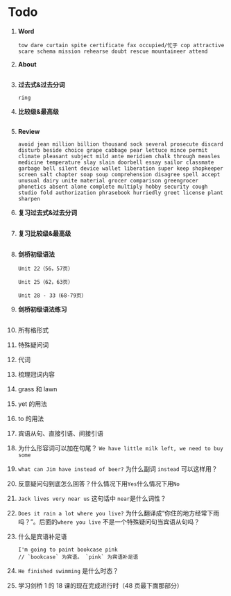 # Todo

1. **Word**

   ```
   tow dare curtain spite certificate fax occupied/忙于 cop attractive scare schema mission rehearse doubt rescue mountaineer attend
   ```

2. **About**

   ```

   ```

3. **过去式&过去分词**

   ```
   ring
   ```

4. **比较级&最高级**

   ```

   ```

5. **Review**

   ```
   avoid jean million billion thousand sock several prosecute discard disturb beside choice grape cabbage pear lettuce mince permit climate pleasant subject mild ante meridiem chalk through measles medicine temperature slay slain doorbell essay sailor classmate garbage bell silent device wallet liberation super keep shopkeeper screen salt chapter soap soup comprehension disagree spell accept unusual dairy unite material grocer comparison greengrocer phonetics absent alone complete multiply hobby security cough studio fold authorization phrasebook hurriedly greet license plant sharpen
   ```

6. **复习过去式&过去分词**

   ```

   ```

7. **复习比较级&最高级**

   ```

   ```

8. **剑桥初级语法**

   ```
   Unit 22（56，57页）

   Unit 25（62，63页）

   Unit 28 - 33（68-79页）
   ```

9. **剑桥初级语法练习**

   ```

   ```

10. 所有格形式

11. 特殊疑问词

12. 代词

13. 梳理冠词内容

14. grass 和 lawn

15. yet 的用法

16. to 的用法

17. 宾语从句、直接引语、间接引语

18. 为什么形容词可以加在句尾？ `We have little milk left, we need to buy some`

19. `what can Jim have instead of beer?` 为什么副词 `instead` 可以这样用？

20. 反意疑问句到底怎么回答？什么情况下用`Yes`什么情况下用`No`

21. `Jack lives very near us` 这句话中 `near`是什么词性？

22. `Does it rain a lot where you live?` 为什么翻译成“你住的地方经常下雨吗？”。后面的`where you live` 不是一个特殊疑问句当宾语从句吗？

23. 什么是宾语补足语

    ```
    I'm going to paint bookcase pink
    // `bookcase` 为宾语。 `pink` 为宾语补足语
    ```

24. `He finished swimming` 是什么时态？

25. 学习剑桥 1 的 18 课的现在完成进行时（48 页最下面那部分）
